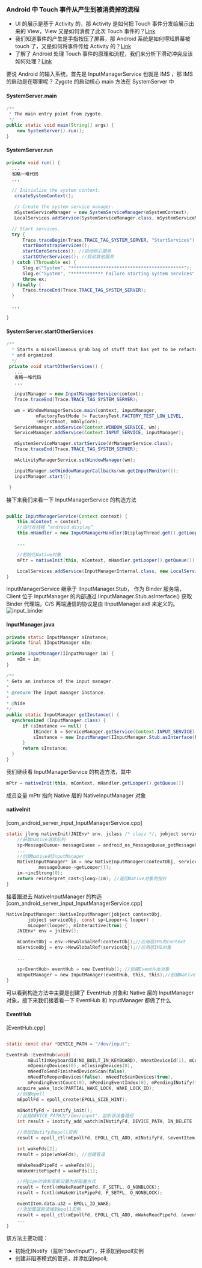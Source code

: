 ### Android 中 Touch 事件从产生到被消费掉的流程
* UI 的展示是基于 Activity 的，那 Activity 是如何把 Touch 事件分发给展示出来的 View，View 又是如何消费了此次 Touch 事件的？[Link](analysis/touchAnalysis_framework.md)
* 我们知道事件的产生是手指按压了屏幕，那 Android 系统是如何得知屏幕被 touch 了，又是如何将事件传给 Activity 的？[Link](analysis/touchAnalysis_native.md)
* 了解了 Android 处理 Touch 事件的原理和流程，我们来分析下滑动冲突应该如何处理？[Link](analysis/scroll_confict.md)


要说 Android 的输入系统，首先是 InputManagerService 也就是 IMS ，那 IMS 的启动是在哪里呢？ Zygote 的启动核心 main 方法在 SystemServer 中

#### SystemServer.main
```java
/**
 * The main entry point from zygote.
 */
public static void main(String[] args) {
    new SystemServer().run();
}
```
#### SystemServer.run
```java
private void run() {
  ...
  省略一堆代码
  ...

  // Initialize the system context.
   createSystemContext();

   // Create the system service manager.
   mSystemServiceManager = new SystemServiceManager(mSystemContext);
   LocalServices.addService(SystemServiceManager.class, mSystemServiceManager);

  // Start services.
  try {
      Trace.traceBegin(Trace.TRACE_TAG_SYSTEM_SERVER, "StartServices");
      startBootstrapServices();
      startCoreServices(); //启动核心服务
      startOtherServices(); //启动其他服务
  } catch (Throwable ex) {
      Slog.e("System", "******************************************");
      Slog.e("System", "************ Failure starting system services", ex);
      throw ex;
  } finally {
      Trace.traceEnd(Trace.TRACE_TAG_SYSTEM_SERVER);
  }

  ...

}
```
#### SystemServer.startOtherServices
```java
/**
  * Starts a miscellaneous grab bag of stuff that has yet to be refactored
  * and organized.
  */
 private void startOtherServices() {
   ...
   省略一堆代码
   ...

   inputManager = new InputManagerService(context);
   Trace.traceEnd(Trace.TRACE_TAG_SYSTEM_SERVER);

   wm = WindowManagerService.main(context, inputManager,
           mFactoryTestMode != FactoryTest.FACTORY_TEST_LOW_LEVEL,
           !mFirstBoot, mOnlyCore);
   ServiceManager.addService(Context.WINDOW_SERVICE, wm);
   ServiceManager.addService(Context.INPUT_SERVICE, inputManager);

   mSystemServiceManager.startService(VrManagerService.class);
   Trace.traceEnd(Trace.TRACE_TAG_SYSTEM_SERVER);

   mActivityManagerService.setWindowManager(wm);

   inputManager.setWindowManagerCallbacks(wm.getInputMonitor());
   inputManager.start();

 }
```
接下来我们来看一下 InputManagerService 的构造方法
```java

public InputManagerService(Context context) {
    this.mContext = context;
    //运行在线程 “android.display”
    this.mHandler = new InputManagerHandler(DisplayThread.get().getLooper());

    ...

    //初始化Native对象
    mPtr = nativeInit(this, mContext, mHandler.getLooper().getQueue());

    LocalServices.addService(InputManagerInternal.class, new LocalService());
}
```
InputManagerService 继承于 IInputManager.Stub， 作为 Binder 服务端，Client 位于 InputManager 的内部通过 IInputManager.Stub.asInterface() 获取 Binder 代理端，C/S 两端通信的协议是由 IInputManager.aidl 来定义的。
![input_binder](image/input_binder.jpg)
#### InputManager.java
```java
private static InputManager sInstance;
private final IInputManager mIm;

private InputManager(IInputManager im) {
    mIm = im;
}

/**
* Gets an instance of the input manager.
*
* @return The input manager instance.
*
* @hide
*/
public static InputManager getInstance() {
  synchronized (InputManager.class) {
      if (sInstance == null) {
          IBinder b = ServiceManager.getService(Context.INPUT_SERVICE);
          sInstance = new InputManager(IInputManager.Stub.asInterface(b));
      }
      return sInstance;
  }
}
```

我们继续看 InputManagerService 的构造方法，其中
```java
mPtr = nativeInit(this, mContext, mHandler.getLooper().getQueue())
```
成员变量 mPtr 指向 Native 层的 NativeInputManager 对象
#### nativeInit
[com_android_server_input_InputManagerService.cpp]
```c
static jlong nativeInit(JNIEnv* env, jclass /* clazz */, jobject serviceObj, jobject contextObj, jobject messageQueueObj) {
    //获取native消息队列
    sp<MessageQueue> messageQueue = android_os_MessageQueue_getMessageQueue(env, messageQueueObj);
    ...
    //创建Native的InputManager
    NativeInputManager* im = new NativeInputManager(contextObj, serviceObj,
            messageQueue->getLooper());
    im->incStrong(0);
    return reinterpret_cast<jlong>(im); //返回Native对象的指针
}
```
接着跟进去 NativeInputManager 的构造
[com_android_server_input_InputManagerService.cpp]
```c
NativeInputManager::NativeInputManager(jobject contextObj,
        jobject serviceObj, const sp<Looper>& looper) :
        mLooper(looper), mInteractive(true) {
    JNIEnv* env = jniEnv();

    mContextObj = env->NewGlobalRef(contextObj);//应用层IMS的context
    mServiceObj = env->NewGlobalRef(serviceObj);//应用层IMS对象

    ...

    sp<EventHub> eventHub = new EventHub(); //创建EventHub对象
    mInputManager = new InputManager(eventHub, this, this);//创建Native层的InputManager对象
}
```
可以看到构造方法中主要是创建了 EventHub 对象和 Native 层的 InputManager 对象，接下来我们接着看一下 EventHub 和 InputManager 都做了什么
#### EventHub
[EventHub.cpp]
```c

static const char *DEVICE_PATH = "/dev/input";

EventHub::EventHub(void) :
        mBuiltInKeyboardId(NO_BUILT_IN_KEYBOARD), mNextDeviceId(1), mControllerNumbers(),
        mOpeningDevices(0), mClosingDevices(0),
        mNeedToSendFinishedDeviceScan(false),
        mNeedToReopenDevices(false), mNeedToScanDevices(true),
        mPendingEventCount(0), mPendingEventIndex(0), mPendingINotify(false) {
    acquire_wake_lock(PARTIAL_WAKE_LOCK, WAKE_LOCK_ID);
    //创建epoll
    mEpollFd = epoll_create(EPOLL_SIZE_HINT);

    mINotifyFd = inotify_init();
    //此处DEVICE_PATH为"/dev/input"，监听该设备路径
    int result = inotify_add_watch(mINotifyFd, DEVICE_PATH, IN_DELETE | IN_CREATE);

    //添加INotify到epoll实例
    result = epoll_ctl(mEpollFd, EPOLL_CTL_ADD, mINotifyFd, &eventItem);

    int wakeFds[2];
    result = pipe(wakeFds); //创建管道

    mWakeReadPipeFd = wakeFds[0];
    mWakeWritePipeFd = wakeFds[1];

    //将pipe的读和写都设置为非阻塞方式
    result = fcntl(mWakeReadPipeFd, F_SETFL, O_NONBLOCK);
    result = fcntl(mWakeWritePipeFd, F_SETFL, O_NONBLOCK);

    eventItem.data.u32 = EPOLL_ID_WAKE;
    //添加管道的读端到epoll实例
    result = epoll_ctl(mEpollFd, EPOLL_CTL_ADD, mWakeReadPipeFd, &eventItem);
    ...
}
```
该方法主要功能：

* 初始化INotify（监听”/dev/input”），并添加到epoll实例
* 创建非阻塞模式的管道，并添加到epoll;
